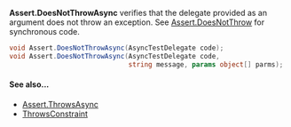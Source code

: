 **Assert.DoesNotThrowAsync** verifies that the delegate provided as an argument 
does not throw an exception. See [Assert.DoesNotThrow](Assert.DoesNotThrow.md) for synchronous code.

```csharp
void Assert.DoesNotThrowAsync(AsyncTestDelegate code);
void Assert.DoesNotThrowAsync(AsyncTestDelegate code,
                              string message, params object[] parms);
```

#### See also...
 * [Assert.ThrowsAsync](Assert.ThrowsAsync.md)
 * [ThrowsConstraint](xref:ThrowsConstraint)
